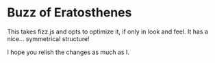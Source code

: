 # Buzz of Eratosthenes

This takes fizz.js and opts to optimize it, if only in look and feel.  It has a nice... symmetrical structure!

I hope you relish the changes as much as I.


